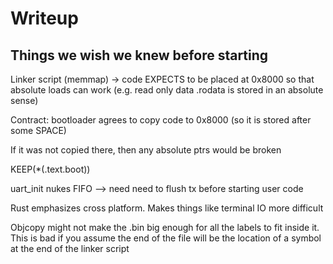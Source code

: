 # Writeup

## Things we wish we knew before starting

Linker script (memmap) -> code EXPECTS to be placed at 0x8000 so that absolute loads can work
(e.g. read only data .rodata is stored in an absolute sense)

Contract: bootloader agrees to copy code to 0x8000 (so it is stored after some SPACE)

If it was not copied there, then any absolute ptrs would be broken

KEEP(*(.text.boot))  

uart_init nukes FIFO --> need need to flush tx before starting user code 

Rust emphasizes cross platform. Makes things like terminal IO more difficult

Objcopy might not make the .bin big enough for all the labels to fit inside it. This is bad if you assume the end of the file will be the location of a symbol at the end of the linker script